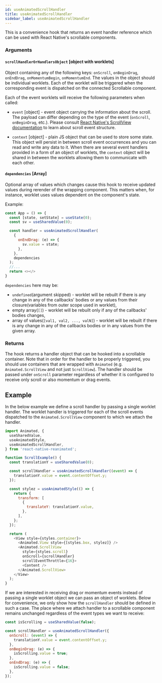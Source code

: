 ```yaml
---
id: useAnimatedScrollHandler
title: useAnimatedScrollHandler
sidebar_label: useAnimatedScrollHandler
---
```


This is a convenience hook that returns an event handler reference which can be used with React Native's scrollable components.

### Arguments

#### `scrollHandlerOrHandlersObject` [object with worklets]

Object containing any of the following keys: `onScroll`, `onBeginDrag`, `onEndDrag`, `onMomentumBegin`, `onMomentumEnd`.
The values in the object should be individual worklets.
Each of the worklet will be triggered when the corresponding event is dispatched on the connected Scrollable component.

Each of the event worklets will receive the following parameters when called:

- `event` [object] - event object carrying the information about the scroll.
The payload can differ depending on the type of the event (`onScroll`, `onBeginDrag`, etc.).
Please consult [React Native's ScrollView documentation](https://reactnative.dev/docs/scrollview) to learn about scroll event structure.

- `context` [object] - plain JS object that can be used to store some state.
This object will persist in between scroll event occurrences and you can read and write any data to it.
When there are several event handlers provided in a form of an object of worklets, the `context` object will be shared in between the worklets allowing them to communicate with each other.

#### `dependencies` [Array]

Optional array of values which changes cause this hook to receive updated values during rerender of the wrapping component. This matters when, for instance, worklet uses values dependent on the component's state.

Example:

```js {11}
const App = () => {
  const [state, setState] = useState(0);
  const sv = useSharedValue(0);

  const handler = useAnimatedScrollHandler(
    {
      onEndDrag: (e) => {
        sv.value = state;
      },
    },
    dependencies
  );
  //...
  return <></>
}
```

`dependencies` here may be:

- `undefined`(argument skipped) - worklet will be rebuilt if there is any change in any of the callbacks' bodies or any values from their closure(variables from outer scope used in worklet),
- empty array(`[]`) - worklet will be rebuilt only if any of the callbacks' bodies changes,
- array of values(`[val1, val2, ..., valN]`) - worklet will be rebuilt if there is any change in any of the callbacks bodies or in any values from the given array.

### Returns

The hook returns a handler object that can be hooked into a scrollable container.
Note that in order for the handler to be properly triggered, you should use containers that are wrapped with `Animated` (e.g. `Animated.ScrollView` and not just `ScrollView`).
The handler should be passed under `onScroll` parameter regardless of whether it is configured to receive only scroll or also momentum or drag events.

## Example

In the below example we define a scroll handler by passing a single worklet handler.
The worklet handler is triggered for each of the scroll events dispatched to the `Animated.ScrollView` component to which we attach the handler.

```js {10-12,29}
import Animated, {
  useSharedValue,
  useAnimatedStyle,
  useAnimatedScrollHandler,
} from 'react-native-reanimated';

function ScrollExample() {
  const translationY = useSharedValue(0);

  const scrollHandler = useAnimatedScrollHandler((event) => {
    translationY.value = event.contentOffset.y;
  });

  const stylez = useAnimatedStyle(() => {
    return {
      transform: [
        {
          translateY: translationY.value,
        },
      ],
    };
  });

  return (
    <View style={styles.container}>
      <Animated.View style={[styles.box, stylez]} />
      <Animated.ScrollView
        style={styles.scroll}
        onScroll={scrollHandler}
        scrollEventThrottle={16}>
        <Content />
      </Animated.ScrollView>
    </View>
  );
}
```

If we are interested in receiving drag or momentum events instead of passing a single worklet object we can pass an object of worklets.
Below for convenience, we only show how the `scrollHandler` should be defined in such a case.
The place where we attach handler to a scrollable component remains unchanged regardless of the event types we want to receive:

```js
const isScrolling = useSharedValue(false);

const scrollHandler = useAnimatedScrollHandler({
  onScroll: (event) => {
    translationY.value = event.contentOffset.y;
  },
  onBeginDrag: (e) => {
    isScrolling.value = true;
  },
  onEndDrag: (e) => {
    isScrolling.value = false;
  },
});
```
